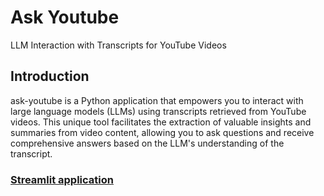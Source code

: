 # Ask Youtube

LLM Interaction with Transcripts for YouTube Videos

## Introduction

ask-youtube is a Python application that empowers you to interact with large language models (LLMs) using transcripts retrieved from YouTube videos. This unique tool facilitates the extraction of valuable insights and summaries from video content, allowing you to ask questions and receive comprehensive answers based on the LLM's understanding of the transcript.

### [Streamlit application](https://ask-youtube-allenbijo.streamlit.app/)
